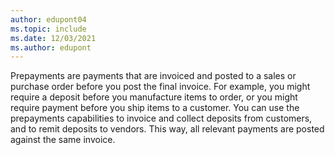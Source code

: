 ```yaml
---
author: edupont04
ms.topic: include
ms.date: 12/03/2021
ms.author: edupont
---
```

Prepayments are payments that are invoiced and posted to a sales or purchase order before you post the final invoice. For example, you might require a deposit before you manufacture items to order, or you might require payment before you ship items to a customer. You can use the prepayments capabilities to invoice and collect deposits from customers, and to remit deposits to vendors. This way, all relevant payments are posted against the same invoice.  
